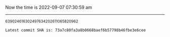 Now the time is 2022-09-07 07:30:59 am

---

<small>639024616302497634202611065820962</small>

```txt
Latest commit SHA is: 73a7c80fa3a8b0668baef6b57798b46fbe3e6cee
```
